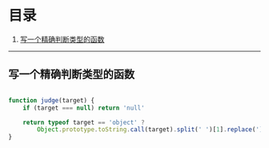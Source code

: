 # 目录

1. [写一个精确判断类型的函数](#1)

---

## <a id="1">写一个精确判断类型的函数</a>

```javascript

function judge(target) {
    if (target === null) return 'null'

    return typeof target == 'object' ?
        Object.prototype.toString.call(target).split(' ')[1].replace(']', '') : typeof target
}

```
